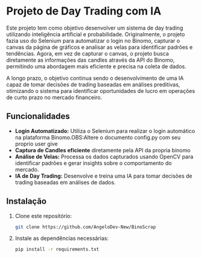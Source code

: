 # Projeto de Day Trading com IA

Este projeto tem como objetivo desenvolver um sistema de day trading utilizando inteligência artificial e probabilidade. Originalmente, o projeto fazia uso do Selenium para automatizar o login no Binomo, capturar o canvas da página de gráficos e analisar as velas para identificar padrões e tendências. Agora, em vez de capturar o canvas, o projeto busca diretamente as informações das candles através da API do Binomo, permitindo uma abordagem mais eficiente e precisa na coleta de dados.

A longo prazo, o objetivo continua sendo o desenvolvimento de uma IA capaz de tomar decisões de trading baseadas em análises preditivas, otimizando o sistema para identificar oportunidades de lucro em operações de curto prazo no mercado financeiro.

## Funcionalidades

- **Login Automatizado:** Utiliza o Selenium para realizar o login automático na plataforma Binomo.OBS:Altere o documento config.py com seu proprio user give
- **Captura de Candles eficiente** diretamente pela API da propria binomo
- **Análise de Velas:** Processa os dados capturados usando OpenCV para identificar padrões e gerar insights sobre o comportamento do mercado.
- **IA de Day Trading:** Desenvolve e treina uma IA para tomar decisões de trading baseadas em análises de dados.



## Instalação

1. Clone este repositório:

    ```bash
    git clone https://github.com/AngeloDev-New/BinoScrap
    ```

2. Instale as dependências necessárias:

    ```bash
    pip install -r requirements.txt
    ```


